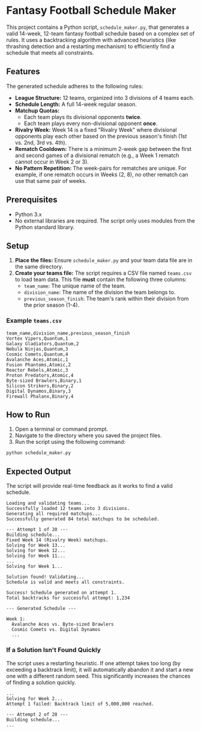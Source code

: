# Fantasy Football Schedule Maker

This project contains a Python script, `schedule_maker.py`, that generates a valid 14-week, 12-team fantasy football schedule based on a complex set of rules. It uses a backtracking algorithm with advanced heuristics (like thrashing detection and a restarting mechanism) to efficiently find a schedule that meets all constraints.

## Features

The generated schedule adheres to the following rules:
- **League Structure:** 12 teams, organized into 3 divisions of 4 teams each.
- **Schedule Length:** A full 14-week regular season.
- **Matchup Quotas:**
    - Each team plays its divisional opponents **twice**.
    - Each team plays every non-divisional opponent **once**.
- **Rivalry Week:** Week 14 is a fixed "Rivalry Week" where divisional opponents play each other based on the previous season's finish (1st vs. 2nd, 3rd vs. 4th).
- **Rematch Cooldown:** There is a minimum 2-week gap between the first and second games of a divisional rematch (e.g., a Week 1 rematch cannot occur in Week 2 or 3).
- **No Pattern Repetition:** The week-pairs for rematches are unique. For example, if one rematch occurs in Weeks (2, 8), no other rematch can use that same pair of weeks.

## Prerequisites

- Python 3.x
- No external libraries are required. The script only uses modules from the Python standard library.

## Setup

1.  **Place the files:** Ensure `schedule_maker.py` and your team data file are in the same directory.
2.  **Create your teams file:** The script requires a CSV file named `teams.csv` to load team data. This file **must** contain the following three columns:
    - `team_name`: The unique name of the team.
    - `division_name`: The name of the division the team belongs to.
    - `previous_season_finish`: The team's rank within their division from the prior season (1-4).

### Example `teams.csv`

```csv
team_name,division_name,previous_season_finish
Vortex Vipers,Quantum,1
Galaxy Gladiators,Quantum,2
Nebula Ninjas,Quantum,3
Cosmic Comets,Quantum,4
Avalanche Aces,Atomic,1
Fusion Phantoms,Atomic,2
Reactor Rebels,Atomic,3
Proton Predators,Atomic,4
Byte-sized Brawlers,Binary,1
Silicon Strikers,Binary,2
Digital Dynamos,Binary,3
Firewall Phalanx,Binary,4
```

## How to Run

1.  Open a terminal or command prompt.
2.  Navigate to the directory where you saved the project files.
3.  Run the script using the following command:
```shell
python schedule_maker.py
```

## Expected Output
The script will provide real-time feedback as it works to find a valid schedule.

```commandline
Loading and validating teams...
Successfully loaded 12 teams into 3 divisions.
Generating all required matchups...
Successfully generated 84 total matchups to be scheduled.

--- Attempt 1 of 20 ---
Building schedule...
Fixed Week 14 (Rivalry Week) matchups.
Solving for Week 13...
Solving for Week 12...
Solving for Week 11...
...
Solving for Week 1...

Solution found! Validating...
Schedule is valid and meets all constraints.

Success! Schedule generated on attempt 1.
Total backtracks for successful attempt: 1,234

--- Generated Schedule ---

Week 1:
  Avalanche Aces vs. Byte-sized Brawlers
  Cosmic Comets vs. Digital Dynamos
  ...
```

### If a Solution Isn't Found Quickly

The script uses a restarting heuristic. If one attempt takes too long (by exceeding a backtrack limit), it will automatically abandon it and start a new one with a different random seed. This significantly increases the chances of finding a solution quickly.
```commandline
...
Solving for Week 2...
Attempt 1 failed: Backtrack limit of 5,000,000 reached.

--- Attempt 2 of 20 ---
Building schedule...
...
```